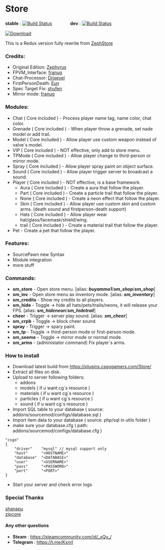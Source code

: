 # Store

**stable** : [![Build Status](https://img.shields.io/travis/Kxnrl/Store/master.svg?style=flat-square)](https://travis-ci.org/Kxnrl/Store?branch=master) 　 　 　 **dev** : [![Build Status](https://img.shields.io/travis/Kxnrl/Store/dev.svg?style=flat-square)](https://travis-ci.org/Kxnrl/Store?branch=dev)  

[![Download](https://csgogamers.com/static/image/download.png)](https://plugins.csgogamers.com/Store/)

This is a Redux version fully rewrite from [ZephStore](https://github.com/dvarnai/store-plugin/)


### Credits:  
- Original Edition: [Zephyrus](https://github.com/dvarnai "GitHub")  
- FPVM_Interface: [franug](https://github.com/Franc1sco "GitHub")  
- Chat-Processor: [Drixevel](https://github.com/Drixevel "GitHub")  
- FirstPersonDeath: [Eun](https://forums.alliedmods.net/member.php?u=102471 "AlliedModders")  
- Spec Target Fix: [shufen](https://github.com/Xectali "GitHub")  
- Mirror mode: [franug](https://github.com/Franc1sco "GitHub")  


### Modules:
* Chat ( Core included )  - Process player name tag, name color, chat color.
* Grenade ( Core included ) - When player throw a grenade, set nade model or add trail.
* Model ( Core included ) - Allow player use custom weapon instead of valve`s model.
* VIP ( Core included ) - NOT effective, only add to store menu.
* TPMode ( Core included ) - Allow player change to third-person or mirror mode.
* Spray ( Core included ) - Allow player spray paint on object surface.
* Sound ( Core included ) - Allow player trigger server to broadcast a sound.
* Player ( Core included ) - NOT effective, is a base framework.
  * Aura ( Core included ) - Create a aura that follow the player.
  * Part ( Core included ) - Create a particle trail that follow the player.
  * None ( Core included ) - Create a neon effect that follow the player.
  * Skin ( Core included ) - Allow player use custom skin and custom arms. (death sound and firstperson-death support)
  * Hats ( Core included ) - Allow player wear hat/glass/facemask/shield/wing.
  * trail ( Core included ) - Create a material trail that follow the player.
* Pet - Create a pet that follow the player.


### Features:
* SourcePawn new Syntax
* Module integration
* more stuff


### Commands:
* **sm_store** - Open store menu. [alias: ***buyammo1***/***sm_shop***/***sm_shop***]
* **sm_inv** - Open store menu as inventory mode. [alias: ***sm_inventory***]
* **sm_credits** - Show my credits to all players.
* **sm_hide** - Toggle -> hide all hats/pets/trails/neons, it will release your FPS. [alias: ***sm_hideneon***/***sm_hidetrail***]
* **cheer** - Trigger -> server play sound. [alias: ***sm_cheer***]
* **sm_crpb** - Toggle -> block cheer sound.
* **spray** - Trigger -> spary paint.
* **sm_tp** - Toggle -> third-person mode or first-person mode.
* **sm_seeme** - Toggle -> mirror mode or normal mode.
* **sm_arms** - (administator command) Fix player`s arms.


### How to install
* Download latest build from https://plugins.csgogamers.com/Store/
* Extract all files on disk.
* Upload to server following folders: 
  * addons 
  * models ( if u want cg`s resource )
  * materials ( if u want cg`s resource )
  * particles ( if u want cg`s resource )
  * sound ( if u want cg`s resource )
* Import SQL table to your database ( source: addons/sourcemod/configs/database.sql )
* Import item data to your database ( source: php/sql in utils folder )
* make sure your database.cfg ( path: addons/sourcemod/configs/database.cfg )
``` keyvalues
"csgo"
{
    "driver"    "mysql" // mysql support only
    "host"      "<HOSTNAME>"
    "database"  "<DATABASE>"
    "user"      "<USERNAME>"
    "pass"      "<PASSWORD>"
    "port"      "<PORT>"
}
```
* Start your server and check error logs


### Special Thanks
[shanapu](https://github.com/shanapu "GitHub")  
[zipcore](https://github.com/zipcore "GitHub")  


#### Any other questions
* **Steam** : https://steamcommunity.com/id/_xQy_/
* **Telegram** : https://t.me/Kxnrl



